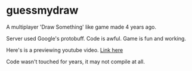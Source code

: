 # guessmydraw
A multiplayer 'Draw Something' like game made 4 years ago.

Server used Google's protobuff. Code is awful. Game is fun and working.

Here's is a previewing youtube video. [Link here](https://www.youtube.com/watch?v=T-SkxmhyKC0)

Code wasn't touched for years, it may not compile at all.
